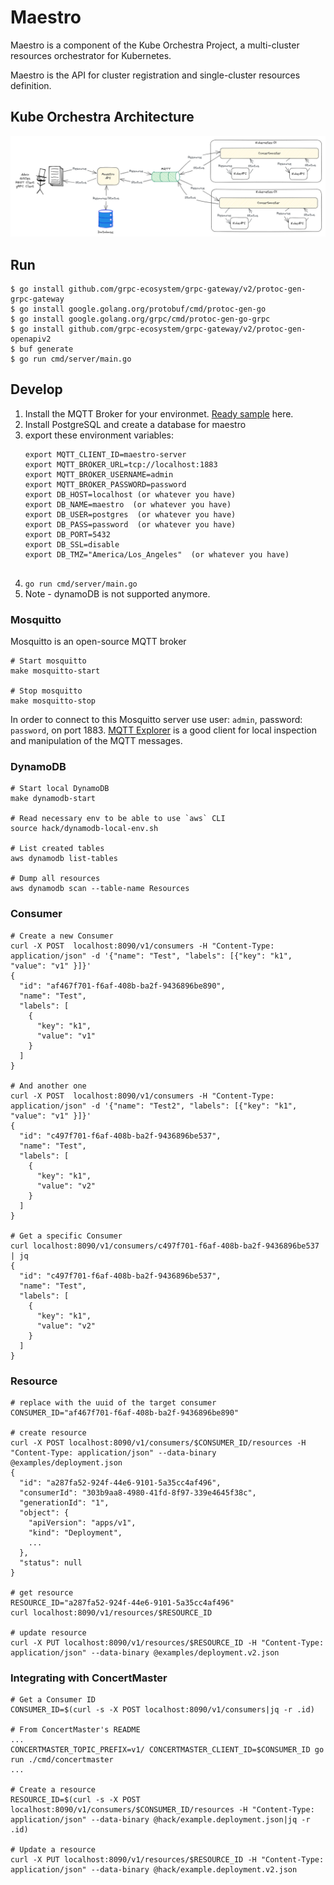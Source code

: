 # Maestro

Maestro is a component of the Kube Orchestra Project, a multi-cluster resources orchestrator for Kubernetes.

Maestro is the API for cluster registration and single-cluster resources definition.

## Kube Orchestra Architecture

![Kube Orchestra Architecture](./architecture.png)

## Run

```
$ go install github.com/grpc-ecosystem/grpc-gateway/v2/protoc-gen-grpc-gateway
$ go install google.golang.org/protobuf/cmd/protoc-gen-go
$ go install google.golang.org/grpc/cmd/protoc-gen-go-grpc
$ go install github.com/grpc-ecosystem/grpc-gateway/v2/protoc-gen-openapiv2
$ buf generate
$ go run cmd/server/main.go
```

## Develop

1. Install the MQTT Broker for your environmet. [Ready sample](#mosquitto) here.
1. Install PostgreSQL and create a database for maestro
1. export these environment variables:
    ```
    export MQTT_CLIENT_ID=maestro-server
    export MQTT_BROKER_URL=tcp://localhost:1883
    export MQTT_BROKER_USERNAME=admin
    export MQTT_BROKER_PASSWORD=password
    export DB_HOST=localhost (or whatever you have)
    export DB_NAME=maestro  (or whatever you have)
    export DB_USER=postgres  (or whatever you have)
    export DB_PASS=password  (or whatever you have)
    export DB_PORT=5432
    export DB_SSL=disable
    export DB_TMZ="America/Los_Angeles"  (or whatever you have)


    ```
1. `go run cmd/server/main.go`
1. Note - dynamoDB is not supported anymore.

### Mosquitto

Mosquitto is an open-source MQTT broker

```shell
# Start mosquitto
make mosquitto-start

# Stop mosquitto
make mosquitto-stop
```

In order to connect to this Mosquitto server use user: `admin`, password: `password`, on port 1883. [MQTT Explorer](http://mqtt-explorer.com/) is a good client for local inspection and manipulation of the MQTT messages.

### DynamoDB

```shell
# Start local DynamoDB
make dynamodb-start

# Read necessary env to be able to use `aws` CLI
source hack/dynamodb-local-env.sh

# List created tables
aws dynamodb list-tables

# Dump all resources
aws dynamodb scan --table-name Resources
```

### Consumer

```shell
# Create a new Consumer
curl -X POST  localhost:8090/v1/consumers -H "Content-Type: application/json" -d '{"name": "Test", "labels": [{"key": "k1", "value": "v1" }]}'
{
  "id": "af467f701-f6af-408b-ba2f-9436896be890",
  "name": "Test",
  "labels": [
    {
      "key": "k1",
      "value": "v1"
    }
  ]
}

# And another one
curl -X POST  localhost:8090/v1/consumers -H "Content-Type: application/json" -d '{"name": "Test2", "labels": [{"key": "k1", "value": "v1" }]}'
{
  "id": "c497f701-f6af-408b-ba2f-9436896be537",
  "name": "Test",
  "labels": [
    {
      "key": "k1",
      "value": "v2"
    }
  ]
}

# Get a specific Consumer
curl localhost:8090/v1/consumers/c497f701-f6af-408b-ba2f-9436896be537 | jq
{
  "id": "c497f701-f6af-408b-ba2f-9436896be537",
  "name": "Test",
  "labels": [
    {
      "key": "k1",
      "value": "v2"
    }
  ]
}
```

### Resource

```shell
# replace with the uuid of the target consumer
CONSUMER_ID="af467f701-f6af-408b-ba2f-9436896be890"

# create resource
curl -X POST localhost:8090/v1/consumers/$CONSUMER_ID/resources -H "Content-Type: application/json" --data-binary @examples/deployment.json
{
  "id": "a287fa52-924f-44e6-9101-5a35cc4af496",
  "consumerId": "303b9aa8-4980-41fd-8f97-339e4645f38c",
  "generationId": "1",
  "object": {
    "apiVersion": "apps/v1",
    "kind": "Deployment",
    ...
  },
  "status": null
}

# get resource
RESOURCE_ID="a287fa52-924f-44e6-9101-5a35cc4af496"
curl localhost:8090/v1/resources/$RESOURCE_ID

# update resource
curl -X PUT localhost:8090/v1/resources/$RESOURCE_ID -H "Content-Type: application/json" --data-binary @examples/deployment.v2.json
```

### Integrating with ConcertMaster

```shell
# Get a Consumer ID
CONSUMER_ID=$(curl -s -X POST localhost:8090/v1/consumers|jq -r .id)

# From ConcertMaster's README
...
CONCERTMASTER_TOPIC_PREFIX=v1/ CONCERTMASTER_CLIENT_ID=$CONSUMER_ID go run ./cmd/concertmaster
...

# Create a resource
RESOURCE_ID=$(curl -s -X POST localhost:8090/v1/consumers/$CONSUMER_ID/resources -H "Content-Type: application/json" --data-binary @hack/example.deployment.json|jq -r .id)

# Update a resource
curl -X PUT localhost:8090/v1/resources/$RESOURCE_ID -H "Content-Type: application/json" --data-binary @hack/example.deployment.v2.json
```

